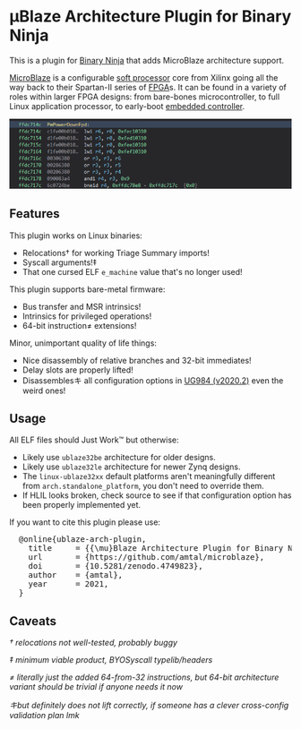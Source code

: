 # μBlaze Architecture Plugin for Binary Ninja

This is a plugin for [Binary Ninja](https://binary.ninja/) that adds MicroBlaze architecture support.

[MicroBlaze](https://en.wikipedia.org/wiki/MicroBlaze) is a configurable [soft processor](https://en.wikipedia.org/wiki/Soft_microprocessor) core from Xilinx going all the way back to their Spartan-II series of [FPGA](https://en.wikipedia.org/wiki/Field-programmable_gate_array)s. It can be found in a variety of roles within larger FPGA designs: from bare-bones microcontroller, to full Linux application processor, to early-boot [embedded controller](https://xilinx-wiki.atlassian.net/wiki/spaces/A/pages/18841724/PMU+Firmware).

![Example Disassembly and HLIL](https://raw.githubusercontent.com/amtal/microblaze/master/img/header.gif)

## Features

This plugin works on Linux binaries:

* Relocations† for working Triage Summary imports!
* Syscall arguments!‡
* That one cursed ELF `e_machine` value that's no longer used!

This plugin supports bare-metal firmware:

* Bus transfer and MSR intrinsics!
* Intrinsics for privileged operations!
* 64-bit instruction≠ extensions!

Minor, unimportant quality of life things:

* Nice disassembly of relative branches and 32-bit immediates!
* Delay slots are properly lifted!
* Disassemblesキ all configuration options in [UG984 (v2020.2)](https://www.xilinx.com/support/documentation/sw_manuals/xilinx2020_2/ug984-vivado-microblaze-ref.pdf) even the weird ones!

## Usage

All ELF files should Just Work™ but otherwise:

- Likely use `ublaze32be` architecture for older designs.
- Likely use `ublaze32le` architecture for newer Zynq designs.
- The `linux-ublaze32xx` default platforms aren't meaningfully different from `arch.standalone_platform`, you don't need to override them.
- If HLIL looks broken, check source to see if that configuration option has been properly implemented yet.

If you want to cite this plugin please use:

<pre>
  @online{ublaze-arch-plugin,
    title     = {{\mu}Blaze Architecture Plugin for Binary Ninja},
    url       = {https://github.com/amtal/microblaze},
    doi       = {10.5281/zenodo.4749823},
    author    = {amtal},
    year      = 2021,
  }
</pre>

## Caveats

*† relocations not well-tested, probably buggy*

*‡ minimum viable product, BYOSyscall typelib/headers*

*≠ literally just the added 64-from-32 instructions, but 64-bit architecture variant should be trivial if anyone needs it now*

*キbut definitely does not lift correctly, if someone has a clever cross-config validation plan lmk*
